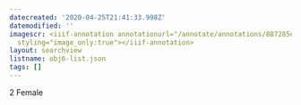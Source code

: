 ```yaml
---
datecreated: '2020-04-25T21:41:33.998Z'
datemodified: ''
imagescr: <iiif-annotation annotationurl="/annotate/annotations/887285ec-873d-11ea-9da4-5254008afee6.json"
  styling="image_only:true"></iiif-annotation>
layout: searchview
listname: obj6-list.json
tags: []
---
```

2 Female